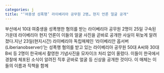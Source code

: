 ```yaml
---
categories: j
title: "‘여중생 성폭행’ 라이베리아 공무원 2명… 현지 언론 얼굴 공개"
---
```

부산에서 10대 여중생을 성폭행한 혐의를 받는 라이베리아 공무원 2명이 25일 구속된 가운데 라이베리아 현지 언론이 이들의 얼굴 사진을 곧바로 공개한 사실이 뒤늦게 알려졌다.지난 23일(현지시간) 라이베리아 독립매체인 ‘라이베리안 옵서버(Liberianobserver)’는 성폭행 혐의를 받고 있는 라이베리아 공무원 50대 A씨와 30대 B씨 등 2명이 한국에서 촬영한 기념사진을 모자이크 처리 없이 올렸다. 이들이 한국에서 경찰에 체포된 소식이 알려진 직후 곧바로 얼굴 등 신상을 공개한 것이다. 이 매체는 이들의 이름과 직책을 함께 